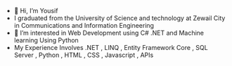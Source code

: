 - 👋 Hi, I’m Yousif 
- I graduated from the University of Science and technology at Zewail City in Communications and Information Engineering
- 👀 I’m interested in Web Development using C# .NET and Machine learning Using Python
- My Experience Involves .NET , LINQ , Entity Framework Core , SQL Server , Python , HTML , CSS , Javascript , APIs

<!---
yousifbeshay/yousifbeshay is a ✨ special ✨ repository because its `README.md` (this file) appears on your GitHub profile.
You can click the Preview link to take a look at your changes.
--->
